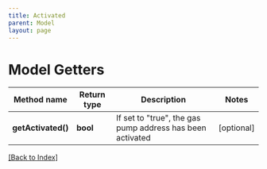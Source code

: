 ```yaml
---
title: Activated
parent: Model
layout: page
---
```


# Model Getters

Method name | Return type | Description | Notes
------------ | ------------- | ------------- | -------------
**getActivated()** | **bool** | If set to "true", the gas pump address has been activated | [optional]

[[Back to Index]](../index.md)
